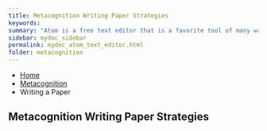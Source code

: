 ```yaml
---
title: Metacognition Writing Paper Strategies
keywords: 
summary: "Atom is a free text editor that is a favorite tool of many writers because it is free. This page provides some tips for using Atom."
sidebar: mydoc_sidebar
permalink: mydoc_atom_text_editor.html
folder: metacognition
---
```


<ul class="breadcrumb">
    <li><a href="index.html">Home</a></li>
    <li><a href="metacognition_overview.html">Metacognition</a></li>
    <li class="active">Writing a Paper</li>
</ul>

## Metacognition Writing Paper Strategies



